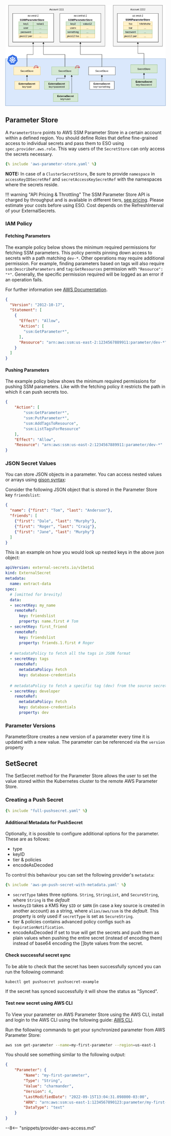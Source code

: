
![aws sm](../pictures/diagrams-provider-aws-ssm-parameter-store.png)

## Parameter Store

A `ParameterStore` points to AWS SSM Parameter Store in a certain account within a
defined region. You should define Roles that define fine-grained access to
individual secrets and pass them to ESO using `spec.provider.aws.role`. This
way users of the `SecretStore` can only access the secrets necessary.

``` yaml
{% include 'aws-parameter-store.yaml' %}
```

**NOTE:** In case of a `ClusterSecretStore`, Be sure to provide `namespace` in `accessKeyIDSecretRef` and `secretAccessKeySecretRef`  with the namespaces where the secrets reside.

!!! warning "API Pricing & Throttling"
    The SSM Parameter Store API is charged by throughput and
    is available in different tiers, [see pricing](https://aws.amazon.com/systems-manager/pricing/#Parameter_Store).
    Please estimate your costs before using ESO. Cost depends on the RefreshInterval of your ExternalSecrets.

### IAM Policy

#### Fetching Parameters

The example policy below shows the minimum required permissions for fetching SSM parameters. This policy permits pinning down access to secrets with a path matching `dev-*`. Other operations may require additional permission. For example, finding parameters based on tags will also require `ssm:DescribeParameters` and `tag:GetResources` permission with `"Resource": "*"`. Generally, the specific permission required will be logged as an error if an operation fails.

For further information see [AWS Documentation](https://docs.aws.amazon.com/systems-manager/latest/userguide/sysman-paramstore-access.html).

``` json
{
  "Version": "2012-10-17",
  "Statement": [
    {
      "Effect": "Allow",
      "Action": [
        "ssm:GetParameter*",
      ],
      "Resource": "arn:aws:ssm:us-east-2:1234567889911:parameter/dev-*"
    }
  ]
}
```

#### Pushing Parameters

The example policy below shows the minimum required permissions for pushing SSM parameters. Like with the fetching policy it restricts the path in which it can push secrets too.

``` json
{
    "Action": [
        "ssm:GetParameter*",
        "ssm:PutParameter*",
        "ssm:AddTagsToResource",
        "ssm:ListTagsForResource"
    ],
    "Effect": "Allow",
    "Resource": "arn:aws:ssm:us-east-2:1234567889911:parameter/dev-*"
}
```

### JSON Secret Values

You can store JSON objects in a parameter. You can access nested values or arrays using [gjson syntax](https://github.com/tidwall/gjson/blob/master/SYNTAX.md):

Consider the following JSON object that is stored in the Parameter Store key `friendslist`:

``` json
{
  "name": {"first": "Tom", "last": "Anderson"},
  "friends": [
    {"first": "Dale", "last": "Murphy"},
    {"first": "Roger", "last": "Craig"},
    {"first": "Jane", "last": "Murphy"}
  ]
}
```

This is an example on how you would look up nested keys in the above json object:

``` yaml
apiVersion: external-secrets.io/v1beta1
kind: ExternalSecret
metadata:
  name: extract-data
spec:
  # [omitted for brevity]
  data:
  - secretKey: my_name
    remoteRef:
      key: friendslist
      property: name.first # Tom
  - secretKey: first_friend
    remoteRef:
      key: friendslist
      property: friends.1.first # Roger

  # metadataPolicy to fetch all the tags in JSON format
  - secretKey: tags
    remoteRef:
      metadataPolicy: Fetch
      key: database-credentials

  # metadataPolicy to fetch a specific tag (dev) from the source secret
  - secretKey: developer
    remoteRef:
      metadataPolicy: Fetch
      key: database-credentials
      property: dev
```

### Parameter Versions

ParameterStore creates a new version of a parameter every time it is updated with a new value. The parameter can be referenced via the `version` property

## SetSecret

The SetSecret method for the Parameter Store allows the user to set the value stored within the Kubernetes cluster to the remote AWS Parameter Store.

### Creating a Push Secret

```yaml
{% include "full-pushsecret.yaml" %}
```

#### Additional Metadata for PushSecret

Optionally, it is possible to configure additional options for the parameter. These are as follows:
- type
- keyID
- tier & policies
- encodeAsDecoded

To control this behaviour you can set the following provider's `metadata`:

```yaml
{% include 'aws-pm-push-secret-with-metadata.yaml' %}
```

- `secretType` takes three options. `String`, `StringList`, and `SecureString`, where `String` is the _default_
- `kmsKeyID` takes a KMS Key `$ID` or `$ARN` (in case a key source is created in another account) as a string, where `alias/aws/ssm` is the _default_. This property is only used if `secretType` is set as `SecureString`.
- tier & policies contains advanced policy configs such as `ExpirationNotification`.
- encodeAsDecoded if set to true will get the secrets and push them as plain values when pushing the entire secret (instead of encoding them)
instead of base64 encoding the []byte values from the secret.

#### Check successful secret sync

To be able to check that the secret has been successfully synced you can run the following command:

```bash
kubectl get pushsecret pushsecret-example
```

If the secret has synced successfully it will show the status as "Synced".

#### Test new secret using AWS CLI

To View your parameter on AWS Parameter Store using the AWS CLI, install and login to the AWS CLI using the following guide: [AWS CLI](https://aws.amazon.com/cli/).

Run the following commands to get your synchronized parameter from AWS Parameter Store:

```bash
aws ssm get-parameter --name=my-first-parameter --region=us-east-1
```

You should see something similar to the following output:

```json
{
    "Parameter": {
        "Name": "my-first-parameter",
        "Type": "String",
        "Value": "charmander",
        "Version": 4,
        "LastModifiedDate": "2022-09-15T13:04:31.098000-03:00",
        "ARN": "arn:aws:ssm:us-east-1:1234567890123:parameter/my-first-parameter",
        "DataType": "text"
    }
}
```

--8<-- "snippets/provider-aws-access.md"
